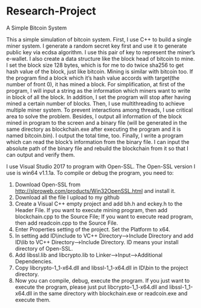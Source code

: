 # Research-Project
A Simple Bitcoin System

This a simple simulation of bitcoin system.
First, I use C++ to build a single miner system. I generate a random secret key first and use it to generate public key via ecdsa algorithm. I use this pair of key to represent the miner’s e-wallet. I also create a data structure like the block head of bitcoin to mine. I set the block size 128 bytes, which is for me to do twice sha256 to get hash value of the block, just like bitcoin. Mining is similar with bitcoin too. If the program find a block which it’s hash value accords with target(the number of front 0), it has mined a block. For simplification, at first of the program, I will input a string as the information which miners want to write in block of all the block. In addition, I set the program will stop after having mined a certain number of blocks.
Then, I use multithreading to achieve multiple miner system. To prevent interactions among threads, I use critical area to solve the problem. Besides, I output all information of the block mined in program to the screen and a binary file (will be generated in the same directory as blockchain.exe after executing the program and it is named bitcoin.bin). I output the total time, too.
Finally, I write a program which can read the block’s information from the binary file. I can input the absolute path of the binary file and rebuild the blockchain from it so that I can output and verify them.

I use Visual Studio 2017 to program with Open-SSL. The Open-SSL version I use is win64 v1.1.1a.
To compile or debug the program, you need to:
1.	Download Open-SSL from http://slproweb.com/products/Win32OpenSSL.html and install it.
2.	Download all the file I upload to my github
3.	Create a Visual C++ empty project and add bh.h and eckey.h to the Header File. If you want to execute mining program, then add blockchain.cpp to the Source File; If you want to execute read program, then add readcoin.cpp to the Source File.
4.	Enter Properties setting of the project.  Set the Platform to x64.
5.	In setting add ID\include to VC++ Directory-->Include Directory and add ID\lib to VC++ Directory-->Include Directory. ID means your install directory of Open-SSL.
6.	Add libssl.lib and libcrypto.lib to Linker-->Input-->Additional Dependencies.
7.	Copy libcrypto-1_1-x64.dll and libssl-1_1-x64.dll in ID\bin to the project directory.
8.	Now you can compile, debug, execute the program.
If you just want to execute the program, please just put libcrypto-1_1-x64.dll and libssl-1_1-x64.dll in the same directory with blockchain.exe or readcoin.exe and execute them.
